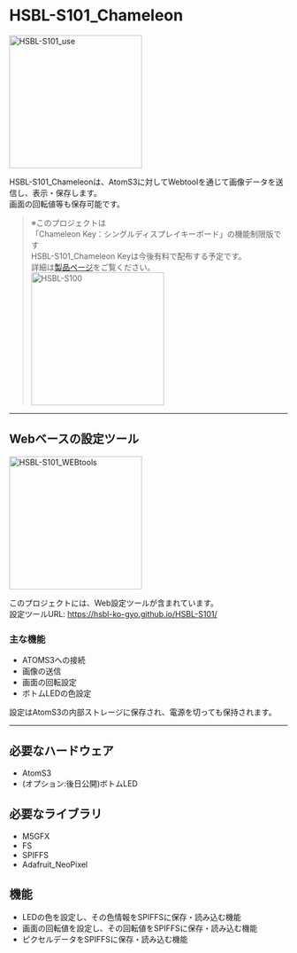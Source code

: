 # HSBL-S101_Chameleon

<img src="https://github.com/HSBL-ko-gyo/HSBL-S101/assets/128065816/e6fd9d8b-b2a0-480f-8673-4b478d5ed2fc"  height="240" alt="HSBL-S101_use">

HSBL-S101_Chameleonは、AtomS3に対してWebtoolを通じて画像データを送信し、表示・保存します。  
画面の回転値等も保存可能です。

> ※このプロジェクトは  
「Chameleon Key：シングルディスプレイキーボード」の機能制限版です  
HSBL-S101_Chameleon Keyは今後有料で配布する予定です。  
詳細は[製品ページ](https://sites.google.com/view/hsbl-industrial-hp/home/2023%E4%BD%9C%E5%93%81chameleon-key)をご覧ください。  
><img src="https://github.com/HSBL-ko-gyo/HSBL-S101/assets/128065816/1e1bd703-e5ae-439e-a196-002bb3161693" height="240"  alt="HSBL-S100">  



---

## Webベースの設定ツール

<img src="https://github.com/HSBL-ko-gyo/HSBL-S101/assets/128065816/55ecf563-8887-42aa-85d7-8503f43fce65" height="240" alt="HSBL-S101_WEBtools">

このプロジェクトには、Web設定ツールが含まれています。  
設定ツールURL: https://hsbl-ko-gyo.github.io/HSBL-S101/  

### 主な機能

- ATOMS3への接続
- 画像の送信
- 画面の回転設定
- ボトムLEDの色設定

設定はAtomS3の内部ストレージに保存され、電源を切っても保持されます。

---


## 必要なハードウェア

- AtomS3
- (オプション:後日公開)ボトムLED
  
## 必要なライブラリ

- M5GFX
- FS
- SPIFFS
- Adafruit_NeoPixel
  
## 機能

- LEDの色を設定し、その色情報をSPIFFSに保存・読み込む機能
- 画面の回転値を設定し、その回転値をSPIFFSに保存・読み込む機能
- ピクセルデータをSPIFFSに保存・読み込む機能

